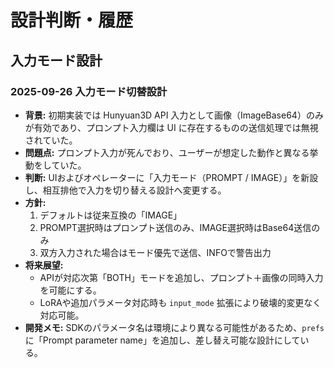 # 設計判断・履歴

## 入力モード設計

### 2025-09-26 入力モード切替設計

- **背景:** 初期実装では Hunyuan3D API 入力として画像（ImageBase64）のみが有効であり、プロンプト入力欄は UI に存在するものの送信処理では無視されていた。
- **問題点:** プロンプト入力が死んでおり、ユーザーが想定した動作と異なる挙動をしていた。
- **判断:** UIおよびオペレーターに「入力モード（PROMPT / IMAGE）」を新設し、相互排他で入力を切り替える設計へ変更する。
- **方針:** 
  1. デフォルトは従来互換の「IMAGE」
  2. PROMPT選択時はプロンプト送信のみ、IMAGE選択時はBase64送信のみ
  3. 双方入力された場合はモード優先で送信、INFOで警告出力
- **将来展望:** 
  - APIが対応次第「BOTH」モードを追加し、プロンプト＋画像の同時入力を可能にする。
  - LoRAや追加パラメータ対応時も `input_mode` 拡張により破壊的変更なく対応可能。
- **開発メモ:** SDKのパラメータ名は環境により異なる可能性があるため、`prefs` に「Prompt parameter name」を追加し、差し替え可能な設計にしている。
